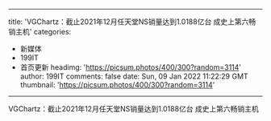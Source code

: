 
---
title: 'VGChartz：截止2021年12月任天堂NS销量达到1.0188亿台 成史上第六畅销主机'
categories: 
 - 新媒体
 - 199IT
 - 首页更新
headimg: 'https://picsum.photos/400/300?random=3114'
author: 199IT
comments: false
date: Sun, 09 Jan 2022 11:22:29 GMT
thumbnail: 'https://picsum.photos/400/300?random=3114'
---

<div>   
VGChartz：截止2021年12月任天堂NS销量达到1.0188亿台 成史上第六畅销主机  
</div>
            
